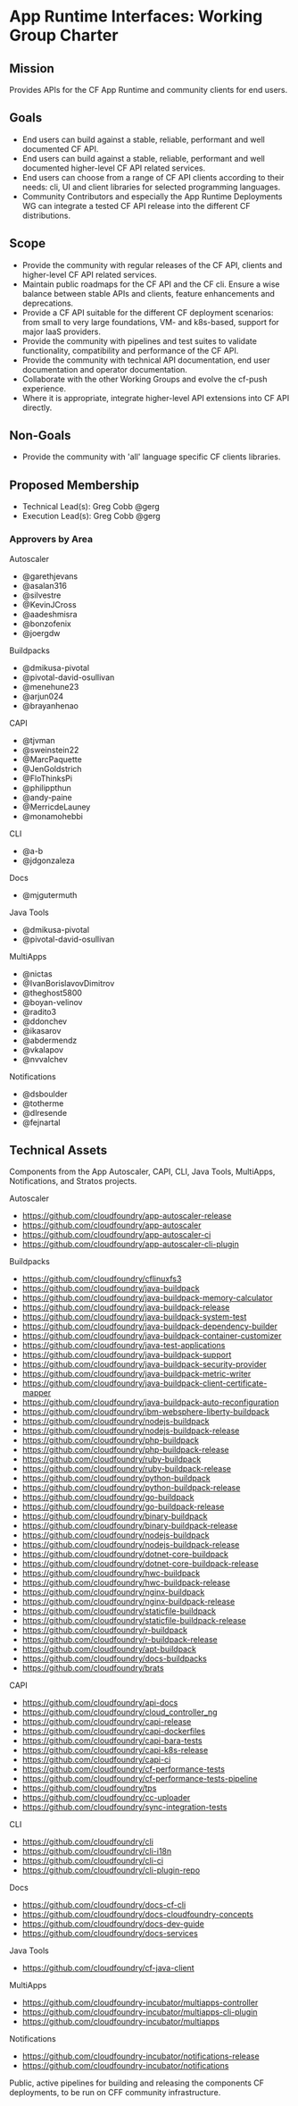 # App Runtime Interfaces: Working Group Charter

## Mission

Provides APIs for the CF App Runtime and community clients for end users.


## Goals

- End users can build against a stable, reliable, performant and well documented CF API.
- End users can build against a stable, reliable, performant and well documented higher-level CF API related services.
- End users can choose from a range of CF API clients according to their needs: cli, UI and client libraries for selected programming languages.
- Community Contributors and especially the App Runtime Deployments WG can integrate a tested CF API release into the different CF distributions.


## Scope

- Provide the community with regular releases of the CF API, clients and higher-level CF API related services.
- Maintain public roadmaps for the CF API and the CF cli. Ensure a wise balance between stable APIs and clients, feature enhancements and deprecations.
- Provide a CF API suitable for the different CF deployment scenarios: from small to very large foundations, VM- and k8s-based, support for major IaaS providers.
- Provide the community with pipelines and test suites to validate functionality, compatibility and performance of the CF API.
- Provide the community with technical API documentation, end user documentation and operator documentation.
- Collaborate with the other Working Groups and evolve the cf-push experience.
- Where it is appropriate, integrate higher-level API extensions into CF API directly.


## Non-Goals

- Provide the community with 'all' language specific CF clients libraries.


## Proposed Membership

- Technical Lead(s): Greg Cobb @gerg
- Execution Lead(s): Greg Cobb @gerg 

### Approvers by Area
Autoscaler
- @garethjevans
- @asalan316
- @silvestre
- @KevinJCross 
- @aadeshmisra
- @bonzofenix
- @joergdw

Buildpacks
- @dmikusa-pivotal
- @pivotal-david-osullivan
- @menehune23
- @arjun024
- @brayanhenao

CAPI
- @tjvman
- @sweinstein22
- @MarcPaquette
- @JenGoldstrich
- @FloThinksPi
- @philippthun
- @andy-paine 
- @MerricdeLauney
- @monamohebbi
 
CLI
- @a-b 
- @jdgonzaleza

Docs
- @mjgutermuth

Java Tools
- @dmikusa-pivotal
- @pivotal-david-osullivan

MultiApps
- @nictas
- @IvanBorislavovDimitrov
- @theghost5800
- @boyan-velinov
- @radito3
- @ddonchev
- @ikasarov
- @abdermendz
- @vkalapov
- @nvvalchev

Notifications
- @dsboulder
- @totherme
- @dlresende
- @fejnartal

## Technical Assets

Components from the App Autoscaler, CAPI, CLI, Java Tools, MultiApps, Notifications, and Stratos projects.

Autoscaler
- https://github.com/cloudfoundry/app-autoscaler-release
- https://github.com/cloudfoundry/app-autoscaler
- https://github.com/cloudfoundry/app-autoscaler-ci
- https://github.com/cloudfoundry/app-autoscaler-cli-plugin

Buildpacks
- https://github.com/cloudfoundry/cflinuxfs3
- https://github.com/cloudfoundry/java-buildpack
- https://github.com/cloudfoundry/java-buildpack-memory-calculator
- https://github.com/cloudfoundry/java-buildpack-release
- https://github.com/cloudfoundry/java-buildpack-system-test
- https://github.com/cloudfoundry/java-buildpack-dependency-builder
- https://github.com/cloudfoundry/java-buildpack-container-customizer
- https://github.com/cloudfoundry/java-test-applications
- https://github.com/cloudfoundry/java-buildpack-support
- https://github.com/cloudfoundry/java-buildpack-security-provider
- https://github.com/cloudfoundry/java-buildpack-metric-writer
- https://github.com/cloudfoundry/java-buildpack-client-certificate-mapper
- https://github.com/cloudfoundry/java-buildpack-auto-reconfiguration
- https://github.com/cloudfoundry/ibm-websphere-liberty-buildpack
- https://github.com/cloudfoundry/nodejs-buildpack
- https://github.com/cloudfoundry/nodejs-buildpack-release
- https://github.com/cloudfoundry/php-buildpack
- https://github.com/cloudfoundry/php-buildpack-release
- https://github.com/cloudfoundry/ruby-buildpack
- https://github.com/cloudfoundry/ruby-buildpack-release
- https://github.com/cloudfoundry/python-buildpack
- https://github.com/cloudfoundry/python-buildpack-release
- https://github.com/cloudfoundry/go-buildpack
- https://github.com/cloudfoundry/go-buildpack-release
- https://github.com/cloudfoundry/binary-buildpack
- https://github.com/cloudfoundry/binary-buildpack-release
- https://github.com/cloudfoundry/nodejs-buildpack
- https://github.com/cloudfoundry/nodejs-buildpack-release
- https://github.com/cloudfoundry/dotnet-core-buildpack
- https://github.com/cloudfoundry/dotnet-core-buildpack-release
- https://github.com/cloudfoundry/hwc-buildpack
- https://github.com/cloudfoundry/hwc-buildpack-release
- https://github.com/cloudfoundry/nginx-buildpack
- https://github.com/cloudfoundry/nginx-buildpack-release
- https://github.com/cloudfoundry/staticfile-buildpack
- https://github.com/cloudfoundry/staticfile-buildpack-release
- https://github.com/cloudfoundry/r-buildpack
- https://github.com/cloudfoundry/r-buildpack-release
- https://github.com/cloudfoundry/apt-buildpack
- https://github.com/cloudfoundry/docs-buildpacks
- https://github.com/cloudfoundry/brats

CAPI
- https://github.com/cloudfoundry/api-docs
- https://github.com/cloudfoundry/cloud_controller_ng
- https://github.com/cloudfoundry/capi-release
- https://github.com/cloudfoundry/capi-dockerfiles
- https://github.com/cloudfoundry/capi-bara-tests
- https://github.com/cloudfoundry/capi-k8s-release
- https://github.com/cloudfoundry/capi-ci
- https://github.com/cloudfoundry/cf-performance-tests
- https://github.com/cloudfoundry/cf-performance-tests-pipeline
- https://github.com/cloudfoundry/tps
- https://github.com/cloudfoundry/cc-uploader
- https://github.com/cloudfoundry/sync-integration-tests

CLI
- https://github.com/cloudfoundry/cli
- https://github.com/cloudfoundry/cli-i18n
- https://github.com/cloudfoundry/cli-ci
- https://github.com/cloudfoundry/cli-plugin-repo

Docs
- https://github.com/cloudfoundry/docs-cf-cli
- https://github.com/cloudfoundry/docs-cloudfoundry-concepts
- https://github.com/cloudfoundry/docs-dev-guide
- https://github.com/cloudfoundry/docs-services

Java Tools
- https://github.com/cloudfoundry/cf-java-client

MultiApps
- https://github.com/cloudfoundry-incubator/multiapps-controller
- https://github.com/cloudfoundry-incubator/multiapps-cli-plugin
- https://github.com/cloudfoundry-incubator/multiapps

Notifications
- https://github.com/cloudfoundry-incubator/notifications-release
- https://github.com/cloudfoundry-incubator/notifications


Public, active pipelines for building and releasing the components CF deployments, to be run on CFF community infrastructure.

